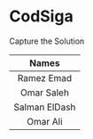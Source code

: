 # CodSiga
Capture the Solution


Names     |
:----------:|
Ramez Emad|
Omar Saleh|
Salman ElDash|
Omar Ali  |
